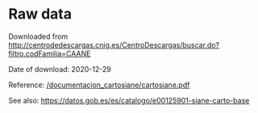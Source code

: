 # Raw data

Downloaded from http://centrodedescargas.cnig.es/CentroDescargas/buscar.do?filtro.codFamilia=CAANE

Date of download: 2020-12-29

Reference: [/documentacion_cartosiane/cartosiane.pdf](/documentacion_cartosiane/cartosiane.pdf)

See also: <https://datos.gob.es/es/catalogo/e00125901-siane-carto-base>
